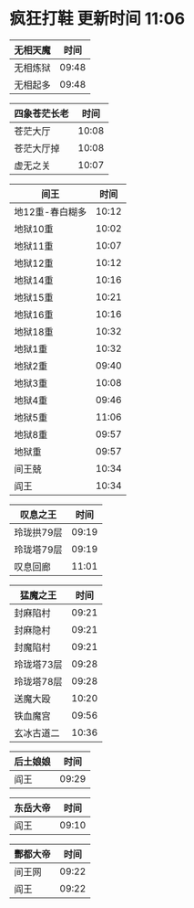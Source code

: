 # 疯狂打鞋 更新时间 11:06

| 无相天魔   | 时间    |
|--------|-------|
| 无相炼狱 | 09:48 |
| 无相起多 | 09:48 |

| 四象苍茫长老   | 时间    |
|--------|-------|
| 苍茫大厅 | 10:08 |
| 苍茫大厅掉 | 10:08 |
| 虚无之关 | 10:07 |

| 间王   | 时间    |
|--------|-------|
| 地12重-春白糊多 | 10:12 |
| 地狱10重 | 10:02 |
| 地狱11重 | 10:07 |
| 地狱12重 | 10:12 |
| 地狱14重 | 10:16 |
| 地狱15重 | 10:21 |
| 地狱16重 | 10:16 |
| 地狱18重 | 10:32 |
| 地狱1重 | 10:32 |
| 地狱2重 | 09:40 |
| 地狱3重 | 10:08 |
| 地狱4重 | 09:46 |
| 地狱5重 | 11:06 |
| 地狱8重 | 09:57 |
| 地狱重 | 09:57 |
| 间王兢 | 10:34 |
| 阎王 | 10:34 |

| 叹息之王   | 时间    |
|--------|-------|
| 玲珑拱79层 | 09:19 |
| 玲珑塔79层 | 09:19 |
| 叹息回廊 | 11:01 |

| 猛魔之王   | 时间    |
|--------|-------|
| 封麻陷村 | 09:21 |
| 封麻隐村 | 09:21 |
| 封魔陷村 | 09:21 |
| 玲珑塔73层 | 09:28 |
| 玲珑塔78层 | 09:28 |
| 送魔大殴 | 10:20 |
| 铁血魔宫 | 09:56 |
| 玄冰古道二 | 10:36 |

| 后土娘娘   | 时间    |
|--------|-------|
| 阎王 | 09:29 |

| 东岳大帝   | 时间    |
|--------|-------|
| 阎王 | 09:10 |

| 酆都大帝   | 时间    |
|--------|-------|
| 间王网 | 09:22 |
| 阎王 | 09:22 |